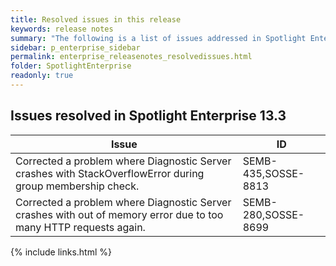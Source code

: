 ```yaml
---
title: Resolved issues in this release
keywords: release notes
summary: "The following is a list of issues addressed in Spotlight Enterprise 13.3"
sidebar: p_enterprise_sidebar
permalink: enterprise_releasenotes_resolvedissues.html
folder: SpotlightEnterprise
readonly: true
---
```




## Issues resolved in Spotlight Enterprise 13.3

Issue | ID
------|---
Corrected a problem where Diagnostic Server crashes with StackOverflowError during group membership check. | SEMB-435,SOSSE-8813
Corrected a problem where Diagnostic Server crashes with out of memory error due to too many HTTP requests again.| SEMB-280,SOSSE-8699

{% include links.html %}
